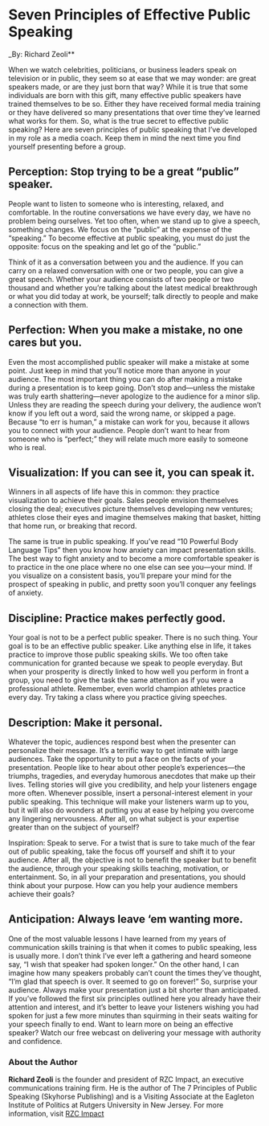 # Seven Principles of Effective Public Speaking
_By: Richard Zeoli**

When we watch celebrities, politicians, or business leaders speak on television or in public, they seem so at ease that we may wonder: are great speakers made, or are they just born that way? While it is true that some individuals are born with this gift, many effective public speakers have trained themselves to be so. Either they have received formal media training or they have delivered so many presentations that over time they’ve learned what works for them. So, what is the true secret to effective public speaking?
Here are seven principles of public speaking that I’ve developed in my role as a media coach. Keep them in mind the next time you find yourself presenting before a group.

## Perception: Stop trying to be a great “public” speaker.
People want to listen to someone who is interesting, relaxed, and comfortable. In the routine conversations we have every day, we have no problem being ourselves. Yet too often, when we stand up to give a speech, something changes. We focus on the “public” at the expense of the “speaking.” To become effective at public speaking, you must do just the opposite: focus on the speaking and let go of the “public.”

Think of it as a conversation between you and the audience. If you can carry on a relaxed conversation with one or two people, you can give a great speech. Whether your audience consists of two people or two thousand and whether you’re talking about the latest medical breakthrough or what you did today at work, be yourself; talk directly to people and make a connection with them.

## Perfection: When you make a mistake, no one cares but you.
Even the most accomplished public speaker will make a mistake at some point. Just keep in mind that you’ll notice more than anyone in your audience. The most important thing you can do after making a mistake during a presentation is to keep going. Don’t stop and—unless the mistake was truly earth shattering—never apologize to the audience for a minor slip. Unless they are reading the speech during your delivery, the audience won’t know if you left out a word, said the wrong name, or skipped a page. Because “to err is human,” a mistake can work for you, because it allows you to connect with your audience. People don’t want to hear from someone who is “perfect;” they will relate much more easily to someone who is real.

## Visualization: If you can see it, you can speak it.
Winners in all aspects of life have this in common: they practice visualization to achieve their goals. Sales people envision themselves closing the deal; executives picture themselves developing new ventures; athletes close their eyes and imagine themselves making that basket, hitting that home run, or breaking that record.

The same is true in public speaking. If you’ve read “10 Powerful Body Language Tips” then you know how anxiety can impact presentation skills. The best way to fight anxiety and to become a more comfortable speaker is to practice in the one place where no one else can see you—your mind. If you visualize on a consistent basis, you’ll prepare your mind for the prospect of speaking in public, and pretty soon you’ll conquer any feelings of anxiety.

## Discipline: Practice makes perfectly good.
Your goal is not to be a perfect public speaker. There is no such thing. Your goal is to be an effective public speaker. Like anything else in life, it takes practice to improve those public speaking skills. We too often take communication for granted because we speak to people everyday. But when your prosperity is directly linked to how well you perform in front a group, you need to give the task the same attention as if you were a professional athlete. Remember, even world champion athletes practice every day. Try taking a class where you practice giving speeches.

## Description: Make it personal.
Whatever the topic, audiences respond best when the presenter can personalize their message. It’s a terrific way to get intimate with large audiences. Take the opportunity to put a face on the facts of your presentation. People like to hear about other people’s experiences—the triumphs, tragedies, and everyday humorous anecdotes that make up their lives. Telling stories will give you credibility, and help your listeners engage more often. Whenever possible, insert a personal-interest element in your public speaking. This technique will make your listeners warm up to you, but it will also do wonders at putting you at ease by helping you overcome any lingering nervousness. After all, on what subject is your expertise greater than on the subject of yourself?

Inspiration: Speak to serve.
For a twist that is sure to take much of the fear out of public speaking, take the focus off yourself and shift it to your audience. After all, the objective is not to benefit the speaker but to benefit the audience, through your speaking skills teaching, motivation, or entertainment. So, in all your preparation and presentations, you should think about your purpose. How can you help your audience members achieve their goals?

## Anticipation: Always leave ‘em wanting more.
One of the most valuable lessons I have learned from my years of communication skills training is that when it comes to public speaking, less is usually more. I don’t think I’ve ever left a gathering and heard someone say, “I wish that speaker had spoken longer.” On the other hand, I can imagine how many speakers probably can’t count the times they’ve thought, “I’m glad that speech is over. It seemed to go on forever!” So, surprise your audience. Always make your presentation just a bit shorter than anticipated.
If you’ve followed the first six principles outlined here you already have their attention and interest, and it’s better to leave your listeners wishing you had spoken for just a few more minutes than squirming in their seats waiting for your speech finally to end.
Want to learn more on being an effective speaker? Watch our free webcast on delivering your message with authority and confidence.

### About the Author
**Richard Zeoli** is the founder and president of RZC Impact, an executive communications training firm. He is the author of The 7 Principles of Public Speaking (Skyhorse Publishing) and is a Visiting Associate at the Eagleton Institute of Politics at Rutgers University in New Jersey. For more information, visit [RZC Impact](http://www.rzcimpact.com)



